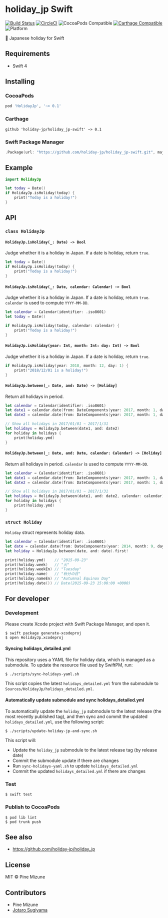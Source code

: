 # holiday_jp Swift

[![Build Status](https://travis-ci.org/holiday-jp/holiday_jp-swift.svg?branch=master)](https://travis-ci.org/holiday-jp/holiday_jp-swift)
[![CircleCI](https://circleci.com/gh/holiday-jp/holiday_jp-swift/tree/master.svg?style=shield)](https://circleci.com/gh/holiday-jp/holiday_jp-swift/tree/master)
![CocoaPods Compatible](https://img.shields.io/cocoapods/v/HolidayJp.svg)
[![Carthage Compatible](https://img.shields.io/badge/Carthage-compatible-4BC51D.svg?style=shield)](https://github.com/Carthage/Carthage)
![Platform](https://img.shields.io/cocoapods/p/HolidayJp.svg?style=shield)

:crossed_flags: Japanese holiday for Swift

## Requirements

- Swift 4

## Installing
### CocoaPods

```ruby
pod 'HolidayJp', '~> 0.1'
```

### Carthage

```
github 'holiday-jp/holiday_jp-swift' ~> 0.1
```

### Swift Package Manager

```swift
.Package(url: "https://github.com/holiday-jp/holiday_jp-swift.git", majorVersion: 0, minor: 1),
```

## Example

```swift
import HolidayJp

let today = Date()
if HolidayJp.isHoliday(today) {
    print("Today is a holiday!")
}
```

## API
### `class HolidayJp`
#### `HolidayJp.isHoliday(_: Date) -> Bool`

Judge whether it is a holiday in Japan. If a date is holiday, return `true`.

```swift
let today = Date()
if HolidayJp.isHoliday(today) {
    print("Today is a holiday!")
}
```

#### `HolidayJp.isHoliday(_: Date, calendar: Calendar) -> Bool`

Judge whether it is a holiday in Japan. If a date is holiday, return `true`.
`calendar` is used to compute `YYYY-MM-DD`.

```swift
let calendar = Calendar(identifier: .iso8601)
let today = Date()

if HolidayJp.isHoliday(today, calendar: calendar) {
    print("Today is a holiday!")
}
```

#### `HolidayJp.isHoliday(year: Int, month: Int: day: Int) -> Bool`

Judge whether it is a holiday in Japan. If a date is holiday, return `true`.

```swift
if HolidayJp.isHoliday(year: 2018, month: 12, day: 1) {
    print("2018/12/01 is a holiday!")
}
```


#### `HolidayJp.between(_: Date, and: Date) -> [Holiday]`

Return all holidays in period.

```swift
let calendar = Calendar(identifier: .iso8601)
let date1 = calendar.date(from: DateComponents(year: 2017, month: 1, day: 1))!
let date2 = calendar.date(from: DateComponents(year: 2017, month: 1, day: 31))!

// Show all holidays in 2017/01/01 ~ 2017/1/31
let holidays = HolidayJp.between(date1, and: date2)
for holiday in holidays {
    print(holiday.ymd)
}
```

#### `HolidayJp.between(_: Date, and: Date, calendar: Calendar) -> [Holiday]`

Return all holidays in period.
`calendar` is used to compute `YYYY-MM-DD`.

```swift
let calendar = Calendar(identifier: .iso8601)
let date1 = calendar.date(from: DateComponents(year: 2017, month: 1, day: 1))!
let date2 = calendar.date(from: DateComponents(year: 2017, month: 1, day: 31))!

// Show all holidays in 2017/01/01 ~ 2017/1/31
let holidays = HolidayJp.between(date1, and: date2, calendar: calendar)
for holiday in holidays {
    print(holiday.ymd)
}
```

### `struct Holiday`
`Holiday` struct represents holiday data.

```swift
let calendar = Calendar(identifier: .iso8601)
let date = calendar.date(from: DateComponents(year: 2014, month: 9, day: 23))!
let holiday = HolidayJp.between(date, and: date).first!

print(holiday.ymd)    // "2015-09-23"
print(holiday.week)   // "火"
print(holiday.weekEn) // "Tuesday"
print(holiday.name)   // "秋分の日"
print(holiday.nameEn) // "Autumnal Equinox Day"
print(holiday.date()) // Date(2015-09-23 15:00:00 +0000)
```

## For developer
### Development
Please create Xcode project with Swift Package Manager, and open it.

```
$ swift package generate-xcodeproj
$ open HolidayJp.xcodeproj
```

#### Syncing holidays_detailed.yml
This repository uses a YAML file for holiday data, which is managed as a submodule. To update the resource file used by SwiftPM, run:

```
$ ./scripts/sync-holidays-yaml.sh
```

This script copies the latest `holidays_detailed.yml` from the submodule to `Sources/HolidayJp/holidays_detailed.yml`.

#### Automatically update submodule and sync holidays_detailed.yml
To automatically update the `holiday_jp` submodule to the latest release (the most recently published tag), and then sync and commit the updated `holidays_detailed.yml`, use the following script:

```
$ ./scripts/update-holiday-jp-and-sync.sh
```

This script will:
- Update the `holiday_jp` submodule to the latest release tag (by release date)
- Commit the submodule update if there are changes
- Run `sync-holidays-yaml.sh` to update `holidays_detailed.yml`
- Commit the updated `holidays_detailed.yml` if there are changes

### Test

```
$ swift test
```

### Publish to CocoaPods

```
$ pod lib lint
$ pod trunk push
```

## See also
- https://github.com/holiday-jp/holiday_jp

## License
MIT &copy; Pine Mizune

## Contributors
- Pine Mizune
- [Jotaro Sugiyama](https://github.com/sugijotaro)
